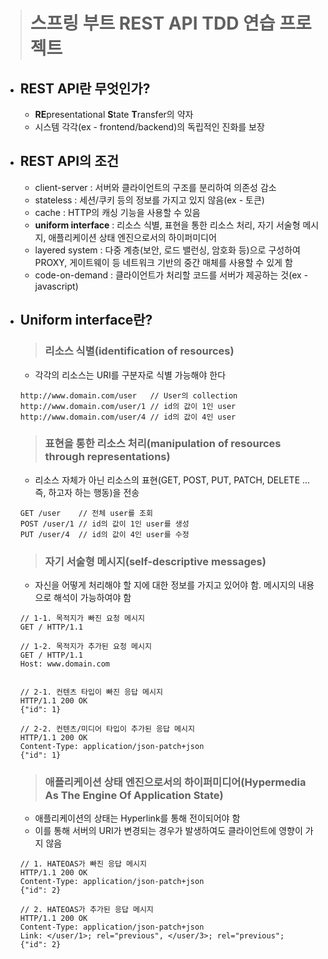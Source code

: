 > # 스프링 부트 REST API TDD 연습 프로젝트

- ## REST API란 무엇인가?
  - **RE**presentational **S**tate **T**ransfer의 약자
  - 시스템 각각(ex - frontend/backend)의 독립적인 진화를 보장

- ## REST API의 조건
  - client-server         : 서버와 클라이언트의 구조를 분리하여 의존성 감소
  - stateless             : 세션/쿠키 등의 정보를 가지고 있지 않음(ex - 토큰)
  - cache                 : HTTP의 캐싱 기능을 사용할 수 있음
  - **uniform interface** : 리소스 식별, 표현을 통한 리소스 처리, 자기 서술형 메시지, 애플리케이션 상태 엔진으로서의 하이퍼미디어
  - layered system        : 다중 계층(보안, 로드 밸런싱, 암호화 등)으로 구성하여 PROXY, 게이트웨이 등 네트워크 기반의 중간 매체를 사용할 수 있게 함
  - code-on-demand        : 클라이언트가 처리할 코드를 서버가 제공하는 것(ex - javascript)

- ## Uniform interface란?
  > ### 리소스 식별(identification of resources)
  - 각각의 리소스는 URI를 구분자로 식별 가능해야 한다
  ```
  http://www.domain.com/user   // User의 collection
  http://www.domain.com/user/1 // id의 값이 1인 user
  http://www.domain.com/user/4 // id의 값이 4인 user
  ```
  
  > ### 표현을 통한 리소스 처리(manipulation of resources through representations)
  - 리소스 자체가 아닌 리소스의 표현(GET, POST, PUT, PATCH, DELETE ... 즉, 하고자 하는 행동)을 전송
  ```
  GET /user    // 전체 user를 조회
  POST /user/1 // id의 값이 1인 user를 생성
  PUT /user/4  // id의 값이 4인 user를 수정
  ```
  
  > ### 자기 서술형 메시지(self-descriptive messages)
  - 자신을 어떻게 처리해야 할 지에 대한 정보를 가지고 있어야 함. 메시지의 내용으로 해석이 가능하여야 함
  ```
  // 1-1. 목적지가 빠진 요청 메시지
  GET / HTTP/1.1
  
  // 1-2. 목적지가 추가된 요청 메시지
  GET / HTTP/1.1
  Host: www.domain.com
  
  
  // 2-1. 컨텐츠 타입이 빠진 응답 메시지
  HTTP/1.1 200 OK
  {"id": 1}
  
  // 2-2. 컨텐츠/미디어 타입이 추가된 응답 메시지
  HTTP/1.1 200 OK
  Content-Type: application/json-patch+json
  {"id": 1}
  ```
  
  > ### 애플리케이션 상태 엔진으로서의 하이퍼미디어(**H**ypermedia **A**s **T**he **E**ngine **O**f **A**pplication **S**tate)
  - 애플리케이션의 상태는 Hyperlink를 통해 전이되어야 함
  - 이를 통해 서버의 URI가 변경되는 경우가 발생하여도 클라이언트에 영향이 가지 않음
  ```
  // 1. HATEOAS가 빠진 응답 메시지
  HTTP/1.1 200 OK
  Content-Type: application/json-patch+json
  {"id": 2}
  
  // 2. HATEOAS가 추가된 응답 메시지
  HTTP/1.1 200 OK
  Content-Type: application/json-patch+json
  Link: </user/1>; rel="previous", </user/3>; rel="previous";
  {"id": 2}
  ```
